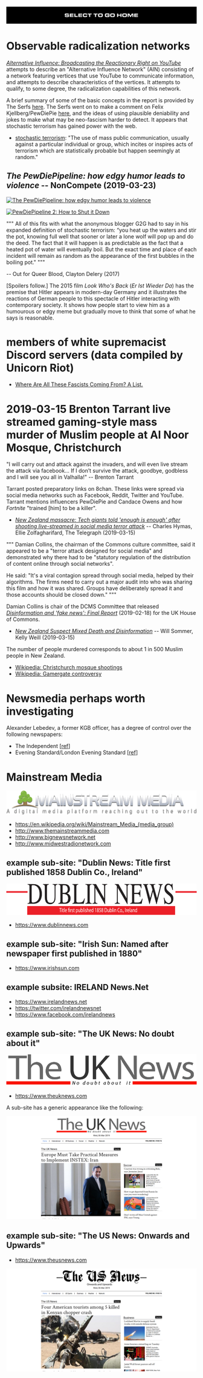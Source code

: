 [![](https://raw.githubusercontent.com/wdbm/InfoPeace/master/media/InfoPeace_home.png)](https://github.com/wdbm/InfoPeace/blob/master/README.md)

# Observable radicalization networks

[*Alternative Influence: Broadcasting the Reactionary Right on YouTube*](https://datasociety.net/wp-content/uploads/2018/09/DS_Alternative_Influence.pdf) attempts to describe an "Alternative Influence Network" (AIN) consisting of a network featuring vertices that use YouTube to communicate information, and attempts to describe characteristics of the vertices. It attempts to qualify, to some degree, the radicalization capabilities of this network.

A brief summary of some of the basic concepts in the report is provided by The Serfs [here](https://www.youtube.com/watch?v=HclaKb5LUYY). The Serfs went on to make a comment on Felix Kjellberg/PewDiePie [here](https://www.youtube.com/watch?v=2Orqtf6WgIs), and the ideas of using plausible deniability and jokes to make what may be neo-fascism harder to detect. It appears that stochastic terrorism has gained power with the web.

- [stochastic terrorism](https://en.wiktionary.org/wiki/stochastic_terrorism): "The use of mass public communication, usually against a particular individual or group, which incites or inspires acts of terrorism which are statistically probable but happen seemingly at random."

## *The PewDiePipeline: how edgy humor leads to violence* -- NonCompete (2019-03-23)

[![The PewDiePipeline: how edgy humor leads to violence](https://img.youtube.com/vi/pnmRYRRDbuw/maxresdefault.jpg)](https://www.youtube.com/watch?v=pnmRYRRDbuw)

[![PewDiePipeline 2: How to Shut it Down](https://img.youtube.com/vi/aqRCSzUTGcM/maxresdefault.jpg)](https://www.youtube.com/watch?v=aqRCSzUTGcM)

"""
All of this fits with what the anonymous blogger G2G had to say in his expanded definition of stochastic terrorism: “you heat up the waters and stir the pot, knowing full well that sooner or later a lone wolf will pop up and do the deed. The fact that it will happen is as predictable as the fact that a heated pot of water will eventually boil. But the exact time and place of each incident will remain as random as the appearance of the first bubbles in the boiling pot."
"""

-- Out for Queer Blood, Clayton Delery (2017)

[Spoilers follow.] The 2015 film *Look Who's Back* (*Er Ist Wieder Da*) has the premise that Hitler appears in modern-day Germany and it illustrates the reactions of German people to this spectacle of Hitler interacting with contemporary society. It shows how people start to view him as a humourous or edgy meme but gradually move to think that some of what he says is reasonable.

# members of white supremacist Discord servers (data compiled by Unicorn Riot)

- [Where Are All These Fascists Coming From? A List.](https://docs.google.com/document/d/1kpAhm8KO6DYUiYFAFyzURBlkKFTbD0FJqiDnhaWaxtA)

# 2019-03-15 Brenton Tarrant live streamed gaming-style mass murder of Muslim people at Al Noor Mosque, Christchurch

"I will carry out and attack against the invaders, and will even live stream the attack via facebook... If I don’t survive the attack, goodbye, godbless and I will see you all in Valhalla!" -- Brenton Tarrant

Tarrant posted preparatory links on 8chan. These links were spread via social media networks such as Facebook, Reddit, Twitter and YouTube. Tarrant mentions influencers PewDiePie and Candace Owens and how *Fortnite* "trained [him] to be a killer".

- [*New Zealand massacre: Tech giants told 'enough is enough' after shooting live-streamed in social media terror attack*](https://www.telegraph.co.uk/news/2019/03/15/new-zealand-massacre-tech-giants-told-enough-enough-shooting) -- Charles Hymas, Ellie Zolfagharifard, The Telegraph (2019-03-15)

"""
Damian Collins, the chairman of the Commons culture committee, said it appeared to be a "terror attack designed for social media" and demonstrated why there had to be "statutory regulation of the distribution of content online through social networks".

He said: "It's a viral contagion spread through social media, helped by their algorithms. The firms need to carry out a major audit into who was sharing this film and how it was shared. Groups have deliberately spread it and those accounts should be closed down."
"""

Damian Collins is chair of the DCMS Committee that released [*Disinformation and 'fake news': Final Report*](https://publications.parliament.uk/pa/cm201719/cmselect/cmcumeds/1791/1791.pdf) (2019-02-18) for the UK House of Commons.

- [*New Zealand Suspect Mixed Death and Disinformation*](https://www.thedailybeast.com/new-zealand-shooting-brenton-tarrant-tried-to-trick-the-world-in-manifesto-video) -- Will Sommer, Kelly Weill (2019-03-15)

The number of people murdered corresponds to about 1 in 500 Muslim people in New Zealand.

- [Wikipedia: Christchurch mosque shootings](https://en.wikipedia.org/wiki/Christchurch_mosque_shootings)
- [Wikipedia: Gamergate controversy](https://en.wikipedia.org/wiki/Gamergate_controversy)

# Newsmedia perhaps worth investigating

Alexander Lebedev, a former KGB officer, has a degree of control over the following newspapers:

- The Independent [[ref](https://en.wikipedia.org/wiki/The_Independent#2010%E2%80%932016)]
- Evening Standard/London Evening Standard [[ref](https://en.wikipedia.org/wiki/Evening_Standard#Lebedev_takeover)]

# Mainstream Media

![](https://raw.githubusercontent.com/wdbm/InfoPeace/master/media/mainstream-media-logo.png)

- <https://en.wikipedia.org/wiki/Mainstream_Media_(media_group)>
- <http://www.themainstreammedia.com>
- <http://www.bignewsnetwork.net>
- <http://www.midwestradionetwork.com>

## example sub-site: "Dublin News: Title first published 1858 Dublin Co., Ireland"

![](https://raw.githubusercontent.com/wdbm/InfoPeace/master/media/dublin-news.png)

- <https://www.dublinnews.com>

## example sub-site: "Irish Sun: Named after newspaper first published in 1880"

- <https://www.irishsun.com>

## example subsite: IRELAND News.Net

- <https://www.irelandnews.net>
- <https://twitter.com/irelandnewsnet>
- <https://www.facebook.com/irelandnews>

## example sub-site: "The UK News: No doubt about it"

![](https://raw.githubusercontent.com/wdbm/InfoPeace/master/media/the-uk-news.png)

- <https://www.theuknews.com>

A sub-site has a generic appearance like the following:

![](https://raw.githubusercontent.com/wdbm/InfoPeace/master/media/2019-03-05T1826Z_The_UK_News.png)

## example sub-site: "The US News: Onwards and Upwards"

- <https://www.theusnews.com>

![](https://raw.githubusercontent.com/wdbm/InfoPeace/master/media/2019-03-05T1833Z_The_US_News.png)

